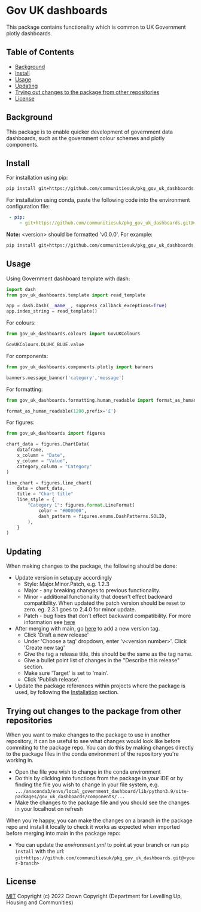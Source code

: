 # Gov UK dashboards

This package contains functionality which is common to UK Government plotly dashboards.

## Table of Contents

- [Background](#background)
- [Install](#install)
- [Usage](#usage)
- [Updating](#updating)
- [Trying out changes to the package from other repositories](#trying-out-changes-to-the-package-from-other-repositories)
- [License](#license)

## Background

This package is to enable quicker development of government data dashboards, such as the government colour schemes and plotly components.

## Install

For installation using pip:

```sh
pip install git+https://github.com/communitiesuk/pkg_gov_uk_dashboards.git@<version>
```

For installation using conda, paste the following code into the environment configuration file:

```yml
 - pip:
     - git+https://github.com/communitiesuk/pkg_gov_uk_dashboards.git@<version>
```

**Note:** &lt;version&gt; should be formatted 'v0.0.0'. For example:

```sh
pip install git+https://github.com/communitiesuk/pkg_gov_uk_dashboards.git@v2.0.0
```

## Usage

Using Government dashboard template with dash:
```python
import dash
from gov_uk_dashboards.template import read_template

app = dash.Dash(__name__, suppress_callback_exceptions=True)
app.index_string = read_template()
```

For colours:
```python
from gov_uk_dashboards.colours import GovUKColours

GovUKColours.DLUHC_BLUE.value
```

For components:
```python
from gov_uk_dashboards.components.plotly import banners

banners.message_banner('category','message')
```

For formatting:
```python
from gov_uk_dashboards.formatting.human_readable import format_as_human_readable

format_as_human_readable(1200,prefix='£')
```

For figures:
```python
from gov_uk_dashboards import figures

chart_data = figures.ChartData(
    dataframe,
    x_column = "Date",
    y_column = "Value",
    category_column = "Category"
)

line_chart = figures.line_chart(
    data = chart_data,
    title = "Chart title"
    line_style = {
        "Category 1": figures.format.LineFormat(
            color = "#000000",
            dash_pattern = figures.enums.DashPatterns.SOLID,
        ),
    }
)
```

## Updating

When making changes to the package, the following should be done:

- Update version in setup.py accordingly
    - Style: Major.Minor.Patch, e.g. 1.2.3
    - Major - any breaking changes to previous functionality.
    - Minor - additional functionality that doesn't effect backward compatibility. When updated the patch version should be reset to zero. eg. 2.3.1 goes to 2.4.0 for minor update.
    - Patch - bug fixes that don't effect backward compatibility.
    For more information see [here](https://semver.org)
- After merging with main, go [here](https://github.com/communitiesuk/pkg_gov_uk_dashboards/releases) to add a new version tag.
    - Click 'Draft a new release'
    - Under 'Choose a tag' dropdown, enter 'v&lt;version number&gt;'. Click 'Create new tag'
    - Give the tag a release title, this should be the same as the tag name.
    - Give a bullet point list of changes in the "Describe this release" section.
    - Make sure 'Target' is set to 'main'.
    - Click 'Publish release'.
- Update the package references within projects where the package is used, by following the [Installation](#Install) section.


## Trying out changes to the package from other repositories

When you want to make changes to the package to use in another repository, it can be useful to see what changes would look like before commiting to the package repo. You can do this by making changes directly to the package files in the conda environment of the repository you're working in.

- Open the file you wish to change in the conda environment
- Do this by clicking into functions from the package in your IDE or by finding the file you wish to change in your file system, e.g.
 ```.../anaconda3/envs/local_government_dashboard/lib/python3.9/site-packages/gov_uk_dashboards/components/...```
- Make the changes to the package file and you should see the changes in your localhost on refresh

When you're happy, you can make the changes on a branch in the package repo and install it locally to check it works as expected when imported before merging into main in the package repo:
- You can update the *environment.yml* to point at your branch or run ```pip install``` with the url:
    ```git+https://github.com/communitiesuk/pkg_gov_uk_dashboards.git@<your-branch>``` 
## License

[MIT](LICENSE) Copyright (c) 2022 Crown Copyright (Department for Levelling Up, Housing and Communities)